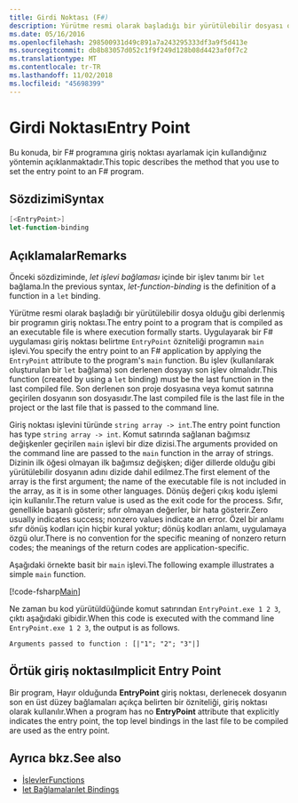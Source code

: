 ```yaml
---
title: Girdi Noktası (F#)
description: Yürütme resmi olarak başladığı bir yürütülebilir dosyası olarak derlenmiş bir F# programına giriş noktası kurmayı öğrenin.
ms.date: 05/16/2016
ms.openlocfilehash: 298500931d49c891a7a243295333df3a9f5d413e
ms.sourcegitcommit: db8b83057d052c1f9f249d128b08d4423af0f7c2
ms.translationtype: MT
ms.contentlocale: tr-TR
ms.lasthandoff: 11/02/2018
ms.locfileid: "45698399"
---
```

# <a name="entry-point"></a><span data-ttu-id="40c88-103">Girdi Noktası</span><span class="sxs-lookup"><span data-stu-id="40c88-103">Entry Point</span></span>

<span data-ttu-id="40c88-104">Bu konuda, bir F# programına giriş noktası ayarlamak için kullandığınız yöntemin açıklanmaktadır.</span><span class="sxs-lookup"><span data-stu-id="40c88-104">This topic describes the method that you use to set the entry point to an F# program.</span></span>

## <a name="syntax"></a><span data-ttu-id="40c88-105">Sözdizimi</span><span class="sxs-lookup"><span data-stu-id="40c88-105">Syntax</span></span>

```fsharp
[<EntryPoint>]
let-function-binding
```

## <a name="remarks"></a><span data-ttu-id="40c88-106">Açıklamalar</span><span class="sxs-lookup"><span data-stu-id="40c88-106">Remarks</span></span>

<span data-ttu-id="40c88-107">Önceki sözdiziminde, *let işlevi bağlaması* içinde bir işlev tanımı bir `let` bağlama.</span><span class="sxs-lookup"><span data-stu-id="40c88-107">In the previous syntax, *let-function-binding* is the definition of a function in a `let` binding.</span></span>

<span data-ttu-id="40c88-108">Yürütme resmi olarak başladığı bir yürütülebilir dosya olduğu gibi derlenmiş bir programın giriş noktası.</span><span class="sxs-lookup"><span data-stu-id="40c88-108">The entry point to a program that is compiled as an executable file is where execution formally starts.</span></span> <span data-ttu-id="40c88-109">Uygulayarak bir F# uygulaması giriş noktası belirtme `EntryPoint` özniteliği programın `main` işlevi.</span><span class="sxs-lookup"><span data-stu-id="40c88-109">You specify the entry point to an F# application by applying the `EntryPoint` attribute to the program's `main` function.</span></span> <span data-ttu-id="40c88-110">Bu işlev (kullanılarak oluşturulan bir `let` bağlama) son derlenen dosyayı son işlev olmalıdır.</span><span class="sxs-lookup"><span data-stu-id="40c88-110">This function (created by using a `let` binding) must be the last function in the last compiled file.</span></span> <span data-ttu-id="40c88-111">Son derlenen son proje dosyasına veya komut satırına geçirilen dosyanın son dosyasıdır.</span><span class="sxs-lookup"><span data-stu-id="40c88-111">The last compiled file is the last file in the project or the last file that is passed to the command line.</span></span>

<span data-ttu-id="40c88-112">Giriş noktası işlevini türünde `string array -> int`.</span><span class="sxs-lookup"><span data-stu-id="40c88-112">The entry point function has type `string array -> int`.</span></span> <span data-ttu-id="40c88-113">Komut satırında sağlanan bağımsız değişkenler geçirilen `main` işlevi bir dize dizisi.</span><span class="sxs-lookup"><span data-stu-id="40c88-113">The arguments provided on the command line are passed to the `main` function in the array of strings.</span></span> <span data-ttu-id="40c88-114">Dizinin ilk öğesi olmayan ilk bağımsız değişken; diğer dillerde olduğu gibi yürütülebilir dosyanın adını dizide dahil edilmez.</span><span class="sxs-lookup"><span data-stu-id="40c88-114">The first element of the array is the first argument; the name of the executable file is not included in the array, as it is in some other languages.</span></span> <span data-ttu-id="40c88-115">Dönüş değeri çıkış kodu işlemi için kullanılır.</span><span class="sxs-lookup"><span data-stu-id="40c88-115">The return value is used as the exit code for the process.</span></span> <span data-ttu-id="40c88-116">Sıfır, genellikle başarılı gösterir; sıfır olmayan değerler, bir hata gösterir.</span><span class="sxs-lookup"><span data-stu-id="40c88-116">Zero usually indicates success; nonzero values indicate an error.</span></span> <span data-ttu-id="40c88-117">Özel bir anlamı sıfır dönüş kodları için hiçbir kural yoktur; dönüş kodları anlamı, uygulamaya özgü olur.</span><span class="sxs-lookup"><span data-stu-id="40c88-117">There is no convention for the specific meaning of nonzero return codes; the meanings of the return codes are application-specific.</span></span>

<span data-ttu-id="40c88-118">Aşağıdaki örnekte basit bir `main` işlevi.</span><span class="sxs-lookup"><span data-stu-id="40c88-118">The following example illustrates a simple `main` function.</span></span>

[!code-fsharp[Main](../../../../samples/snippets/fsharp/entry-point/snippet501.fs)]

<span data-ttu-id="40c88-119">Ne zaman bu kod yürütüldüğünde komut satırından `EntryPoint.exe 1 2 3`, çıktı aşağıdaki gibidir.</span><span class="sxs-lookup"><span data-stu-id="40c88-119">When this code is executed with the command line `EntryPoint.exe 1 2 3`, the output is as follows.</span></span>

```console
Arguments passed to function : [|"1"; "2"; "3"|]
```

## <a name="implicit-entry-point"></a><span data-ttu-id="40c88-120">Örtük giriş noktası</span><span class="sxs-lookup"><span data-stu-id="40c88-120">Implicit Entry Point</span></span>

<span data-ttu-id="40c88-121">Bir program, Hayır olduğunda **EntryPoint** giriş noktası, derlenecek dosyanın son en üst düzey bağlamaları açıkça belirten bir özniteliği, giriş noktası olarak kullanılır.</span><span class="sxs-lookup"><span data-stu-id="40c88-121">When a program has no **EntryPoint** attribute that explicitly indicates the entry point, the top level bindings in the last file to be compiled are used as the entry point.</span></span>

## <a name="see-also"></a><span data-ttu-id="40c88-122">Ayrıca bkz.</span><span class="sxs-lookup"><span data-stu-id="40c88-122">See also</span></span>

- [<span data-ttu-id="40c88-123">İşlevler</span><span class="sxs-lookup"><span data-stu-id="40c88-123">Functions</span></span>](index.md)
- [<span data-ttu-id="40c88-124">let Bağlamaları</span><span class="sxs-lookup"><span data-stu-id="40c88-124">let Bindings</span></span>](let-bindings.md)
